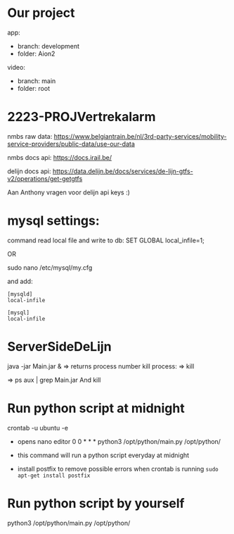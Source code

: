 # Our project
app:
* branch: development
* folder: Aion2

video:
* branch: main
* folder: root

# 2223-PROJVertrekalarm

nmbs raw data:
https://www.belgiantrain.be/nl/3rd-party-services/mobility-service-providers/public-data/use-our-data

nmbs docs api:
https://docs.irail.be/

delijn docs api:
https://data.delijn.be/docs/services/de-lijn-gtfs-v2/operations/get-getgtfs

Aan Anthony vragen voor delijn api keys :)

# mysql settings:
command read local file and write to db:
SET GLOBAL local_infile=1;

OR

sudo nano /etc/mysql/my.cfg

and add:

```
[mysqld]
local-infile 

[mysql]
local-infile 
```

# ServerSideDeLijn
java -jar Main.jar &
=> returns process number
kill process:
=> kill <process number> 

=> ps aux | grep Main.jar
   And kill <returned process>

# Run python script at midnight
crontab -u ubuntu -e
 - opens nano editor
0 0 * * * python3 /opt/python/main.py /opt/python/
 - this command will run a python script everyday at midnight

 - install postfix to remove possible errors when crontab is running
```sudo apt-get install postfix```

# Run python script by yourself
python3 /opt/python/main.py /opt/python/
